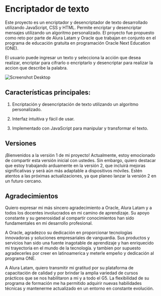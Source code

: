 # Encriptador de texto

Este proyecto es un encriptador y desencriptador de texto desarrollado utilizando JavaScript, CSS y HTML. Permite encriptar y desencriptar mensajes utilizando un algoritmo personalizado. El proyecto fue propuesto como reto por parte de Alura Latam y Oracle que trabajan en conjunto en el programa de educación gratuita en programación Oracle Next Education (ONE).

El usuario puede ingresar un texto y selecciona la acción que desea realizar, encriptar para cifrarlo o encriptarlo y desencriptar para realizar la accion que describe la palabra.

![Screenshot Desktop](img/CapturaDePantalla-PC.png)

## Características principales:

 1. Encriptación y desencriptación de texto utilizando un algoritmo personalizado. 

 2. Interfaz intuitiva y fácil de usar. 
 
 3. Implementado con JavaScript para manipular y transformar el texto.

## Versiones

¡Bienvenidos a la versión 1 de mi proyecto! Actualmente, estoy emocionado de compartir esta versión inicial con ustedes. Sin embargo, quiero destacar que estoy trabajando arduamente en la versión 2, que incluirá mejoras significativas y será aún más adaptable a dispositivos móviles. Estén atentos a las próximas actualizaciones, ya que planeo lanzar la versión 2 en un futuro cercano.

## Agradecimientos

Quiero expresar mi más sincero agradecimiento a Oracle, Alura Latam y a todos los docentes involucrados en mi camino de aprendizaje. Su apoyo constante y su generosidad al compartir conocimientos han sido fundamentales en mi desarrollo profesional.

A Oracle, agradezco su dedicación en proporcionar tecnologías innovadoras y soluciones empresariales de vanguardia. Sus productos y servicios han sido una fuente inagotable de aprendizaje y han enriquecido mi trayectoria en el mundo de la tecnología. y tambien por supuesto agradecerles por creer en latinoamerica y meterle empeño y dedicación al programa ONE.

A Alura Latam, quiero transmitir mi gratitud por su plataforma de capacitación de calidad y por brindar la amplia variedad de cursos prácticos que se nos habilitaron a mi y a todo el G5. La flexibilidad de su programa de formación me ha permitido adquirir nuevas habilidades técnicas y mantenerme actualizado en un entorno en constante evolución.
